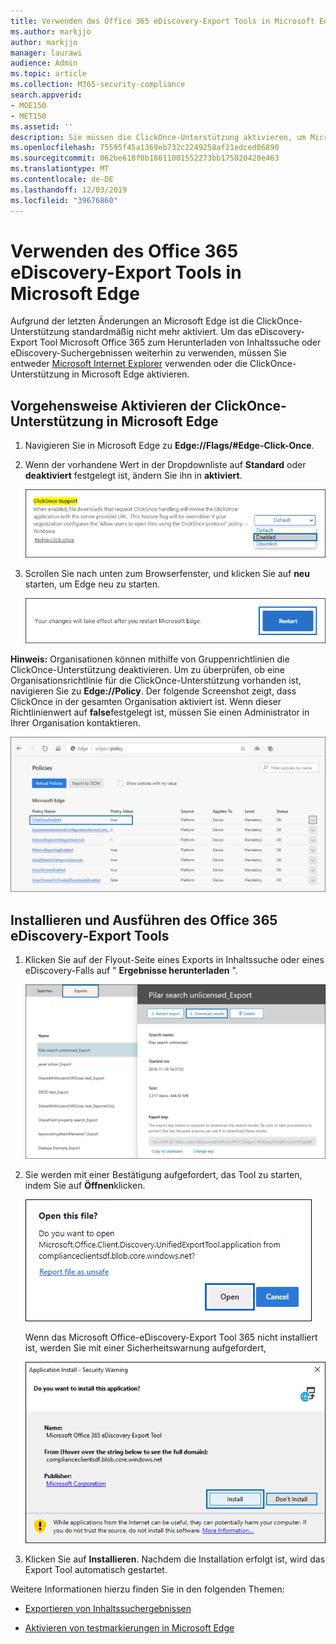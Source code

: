 ```yaml
---
title: Verwenden des Office 365 eDiscovery-Export Tools in Microsoft Edge
ms.author: markjjo
author: markjjo
manager: laurawi
audience: Admin
ms.topic: article
ms.collection: M365-security-compliance
search.appverid:
- MOE150
- MET150
ms.assetid: ''
description: Sie müssen die ClickOnce-Unterstützung aktivieren, um Microsoft Edge zum Exportieren von Suchergebnissen aus der Inhaltssuche und von eDiscovery im Security and Compliance Center zu verwenden.
ms.openlocfilehash: 75595f45a1369eb732c2249258af21edced86890
ms.sourcegitcommit: 062be618f0b18611001552273bb175020420e463
ms.translationtype: MT
ms.contentlocale: de-DE
ms.lasthandoff: 12/03/2019
ms.locfileid: "39676860"
---
```

# <a name="use-the-office-365-ediscovery-export-tool-in-microsoft-edge"></a>Verwenden des Office 365 eDiscovery-Export Tools in Microsoft Edge

Aufgrund der letzten Änderungen an Microsoft Edge ist die ClickOnce-Unterstützung standardmäßig nicht mehr aktiviert. Um das eDiscovery-Export Tool Microsoft Office 365 zum Herunterladen von Inhaltssuche oder eDiscovery-Suchergebnissen weiterhin zu verwenden, müssen Sie entweder [Microsoft Internet Explorer](https://support.microsoft.com/help/17621/internet-explorer-downloads) verwenden oder die ClickOnce-Unterstützung in Microsoft Edge aktivieren.

## <a name="how-to-enable-clickonce-support-in-microsoft-edge"></a>Vorgehensweise Aktivieren der ClickOnce-Unterstützung in Microsoft Edge

1. Navigieren Sie in Microsoft Edge zu **Edge://Flags/#Edge-Click-Once**.

2. Wenn der vorhandene Wert in der Dropdownliste auf **Standard** oder **deaktiviert** festgelegt ist, ändern Sie ihn in **aktiviert**.
    
   ![](media/ClickOnceimage1.png)

3. Scrollen Sie nach unten zum Browserfenster, und klicken Sie auf **neu** starten, um Edge neu zu starten.

   ![](media/ClickOnceimage2.png)

**Hinweis:** Organisationen können mithilfe von Gruppenrichtlinien die ClickOnce-Unterstützung deaktivieren. Um zu überprüfen, ob eine Organisationsrichtlinie für die ClickOnce-Unterstützung vorhanden ist, navigieren Sie zu **Edge://Policy**. Der folgende Screenshot zeigt, dass ClickOnce in der gesamten Organisation aktiviert ist. Wenn dieser Richtlinienwert auf **false**festgelegt ist, müssen Sie einen Administrator in Ihrer Organisation kontaktieren.

![](media/ClickOnceimage3.png)

## <a name="install-and-run-the-office-365-ediscovery-export-tool"></a>Installieren und Ausführen des Office 365 eDiscovery-Export Tools

1. Klicken Sie auf der Flyout-Seite eines Exports in Inhaltssuche oder eines eDiscovery-Falls auf " **Ergebnisse herunterladen** ".

   ![Klicken Sie auf der Flyout-Seite auf Download Ergebnisse, um Suchergebnisse herunterzuladen.](media/ClickOnceExport1.png)

2. Sie werden mit einer Bestätigung aufgefordert, das Tool zu starten, indem Sie auf **Öffnen**klicken.

   ![Klicken Sie auf öffnen, um das eDiscovery-Export Tool zu starten](media/ClickOnceimage4.png)

   Wenn das Microsoft Office-eDiscovery-Export Tool 365 nicht installiert ist, werden Sie mit einer Sicherheitswarnung aufgefordert, 

   ![Klicken Sie auf installieren, um das eDiscovery-Export Tool zu installieren](media/ClickOnceimage5.png)

3. Klicken Sie auf **Installieren**. Nachdem die Installation erfolgt ist, wird das Export Tool automatisch gestartet.

Weitere Informationen hierzu finden Sie in den folgenden Themen:

- [Exportieren von Inhaltssuchergebnissen ](export-search-results.md)

- [Aktivieren von testmarkierungen in Microsoft Edge](https://microsoftedgesupport.microsoft.com/hc/articles/360034075294-How-to-enable-experiment-flags-in-Microsoft-Edge-Insider-channels)
